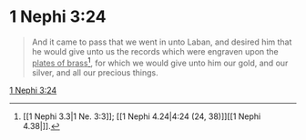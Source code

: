 # 1 Nephi 3:24

> And it came to pass that we went in unto Laban, and desired him that he would give unto us the records which were engraven upon the <u>plates of brass</u>[^a], for which we would give unto him our gold, and our silver, and all our precious things.

[1 Nephi 3:24](https://www.churchofjesuschrist.org/study/scriptures/bofm/1-ne/3?lang=eng&id=p24#p24)


[^a]: [[1 Nephi 3.3|1 Ne. 3:3]]; [[1 Nephi 4.24|4:24 (24, 38)]][[1 Nephi 4.38|]].  
